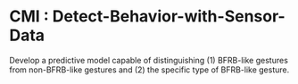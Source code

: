 # CMI : Detect-Behavior-with-Sensor-Data
Develop a predictive model capable of distinguishing (1) BFRB-like gestures from non-BFRB-like gestures and (2) the specific type of BFRB-like gesture. 

